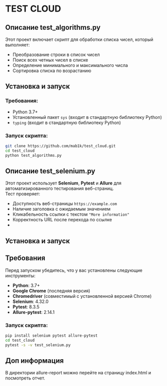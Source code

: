 # TEST CLOUD

## Описание test_algorithms.py
Этот проект включает скрипт для обработки списка чисел, который выполняет:
- Преобразование строки в список чисел
- Поиск всех четных чисел в списке
- Определение минимального и максимального числа
- Сортировка списка по возрастанию

## Установка и запуск

### Требования:
- Python 3.7+
- Установленный пакет `sys` (входит в стандартную библиотеку Python)
- `typing` (входит в стандартную библиотеку Python)

### Запуск скрипта:
   ```sh
   git clone https://github.com/mab1k/test_cloud.git
   cd test_cloud
   python test_algorithms.py
```

## Описание test_selenium.py
Этот проект использует **Selenium**, **Pytest** и **Allure** для автоматизированного тестирования веб-страниц.  
Тест проверяет:
- Доступность веб-страницы `https://example.com`
- Наличие заголовка с ожидаемым значением
- Кликабельность ссылки с текстом `"More information"`
- Корректность URL после перехода по ссылке
- 
## Установка и запуск

## Требования
Перед запуском убедитесь, что у вас установлены следующие инструменты:
- **Python**: 3.7+
- **Google Chrome** (последняя версия)
- **Chromedriver** (совместимый с установленной версией Chrome)
- **Selenium**: 4.32.0
- **Pytest**: 8.3.5
- **Allure-pytest**: 2.14.1

### Запуск скрипта:
```sh
pip install selenium pytest allure-pytest
cd test_cloud
pytest -s -v test_selenium.py
```
## Доп информация 
В директории allure-report можно перейте на страницу index.html и посмотреть отчет.

